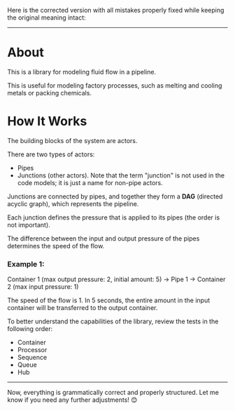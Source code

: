 Here is the corrected version with all mistakes properly fixed while keeping the original meaning intact:

---

# About

This is a library for modeling fluid flow in a pipeline.

This is useful for modeling factory processes, such as melting and cooling metals or packing chemicals.

# How It Works

The building blocks of the system are actors.

There are two types of actors:
- Pipes
- Junctions (other actors). Note that the term "junction" is not used in the code models; it is just a name for non-pipe actors.

Junctions are connected by pipes, and together they form a **DAG** (directed acyclic graph), which represents the pipeline.

Each junction defines the pressure that is applied to its pipes (the order is not important).

The difference between the input and output pressure of the pipes determines the speed of the flow.

### Example 1:
Container 1 (max output pressure: 2, initial amount: 5) → Pipe 1 → Container 2 (max input pressure: 1)

The speed of the flow is 1. In 5 seconds, the entire amount in the input container will be transferred to the output container.

To better understand the capabilities of the library, review the tests in the following order:
- Container
- Processor
- Sequence
- Queue
- Hub

---

Now, everything is grammatically correct and properly structured. Let me know if you need any further adjustments! 😊